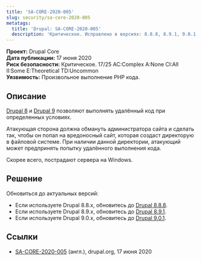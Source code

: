 ```yaml
---
title: 'SA-CORE-2020-005'
slug: security/sa-core-2020-005
metatags:
  title: 'Drupal: SA-CORE-2020-005'
  description: 'Критическое. Исправлено в версиях: 8.8.8, 8.9.1, 9.0.1.'
---
```


**Проект:** Drupal Core\
**Дата публикации:** 17 июня 2020\
**Риск безопасности:** Критическое. 17/25 AC:Complex A:None CI:All II:Some E:Theoretical TD:Uncommon\
**Уязвимость:** Произвольное выполнение PHP кода.

## Описание

[Drupal 8](../../../8/index.md) и [Drupal 9](../../../9/index.md) позволяют выполнять удалённый код при определенных условиях.

Атакующая сторона должна обмануть администратора сайта и сделать так, чтобы он попал на вредоносный сайт, которая создаст директорую в файловой системе. При наличии данной директории, атакующий может предпринять попытку удалённого выполнения кода.

Скорее всего, пострадают сервера на Windows.

## Решение

Обновиться до актуальных версий:

- Если используете Drupal 8.8.x, обновитесь до [Drupal 8.8.8](../../../8/releases/8.8.x/8.8.8/index.md).
- Если используете Drupal 8.9.x, обновитесь до [Drupal 8.9.1](../../../8/releases/8.9.x/8.9.1/index.md).
- Если используете Drupal 9.0.x, обновитесь до [Drupal 9.0.1](../../../9/releases/9.0.x/9.0.1/index.md).

## Ссылки

- [SA-CORE-2020-005](https://www.drupal.org/sa-core-2020-005) (англ.), drupal.org, 17 июня 2020